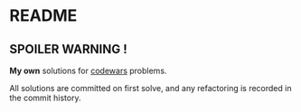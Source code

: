 # README

## SPOILER WARNING !

**My own** solutions for [codewars](https://www.codewars.com/users/jaf7C7/stats) problems.

All solutions are committed on first solve, and any refactoring is
recorded in the commit history.

